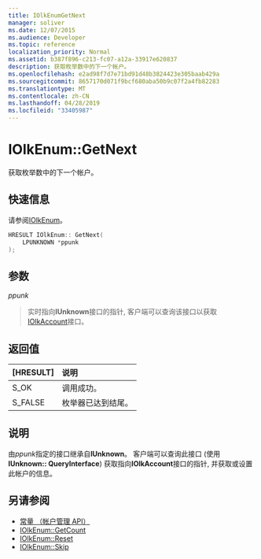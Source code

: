 ```yaml
---
title: IOlkEnumGetNext
manager: soliver
ms.date: 12/07/2015
ms.audience: Developer
ms.topic: reference
localization_priority: Normal
ms.assetid: b387f896-c213-fc07-a12a-33917e620837
description: 获取枚举数中的下一个帐户。
ms.openlocfilehash: e2ad98f7d7e71bd91d48b3824423e305baab429a
ms.sourcegitcommit: 8657170d071f9bcf680aba50b9c07f2a4fb82283
ms.translationtype: MT
ms.contentlocale: zh-CN
ms.lasthandoff: 04/28/2019
ms.locfileid: "33405987"
---
```

# <a name="iolkenumgetnext"></a>IOlkEnum::GetNext

获取枚举数中的下一个帐户。
  
## <a name="quick-info"></a>快速信息

请参阅[IOlkEnum](iolkenum.md)。
  
```cpp
HRESULT IOlkEnum:: GetNext( 
    LPUNKNOWN *ppunk 
);

```

## <a name="parameters"></a>参数

_ppunk_
  
> 实时指向**IUnknown**接口的指针, 客户端可以查询该接口以获取[IOlkAccount](iolkaccount.md)接口。 
    
## <a name="return-values"></a>返回值

|**[HRESULT]**|**说明**|
|:-----|:-----|
|S_OK  <br/> |调用成功。  <br/> |
|S_FALSE  <br/> |枚举器已达到结尾。  <br/> |
   
## <a name="remarks"></a>说明

由*ppunk*指定的接口继承自**IUnknown**。 客户端可以查询此接口 (使用**IUnknown:: QueryInterface**) 获取指向**IOlkAccount**接口的指针, 并获取或设置此帐户的信息。 
  
## <a name="see-also"></a>另请参阅

- [常量 （帐户管理 API）](constants-account-management-api.md) 
- [IOlkEnum::GetCount](iolkenum-getcount.md)  
- [IOlkEnum::Reset](iolkenum-reset.md) 
- [IOlkEnum::Skip](iolkenum-skip.md)

